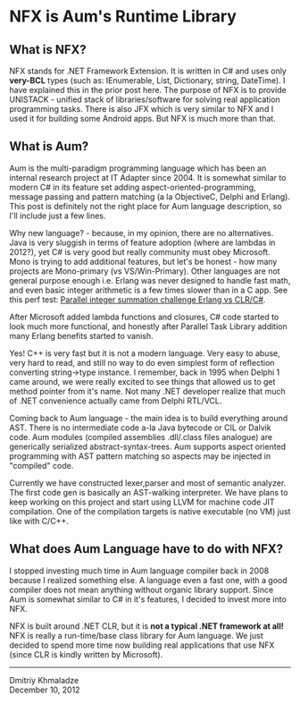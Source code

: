 # NFX is Aum's Runtime Library

## What is NFX?

NFX stands for .NET Framework Extension. It is written in C# and uses only **very-BCL** types (such as: IEnumerable, List, Dictionary, string, DateTime). I have explained this in the prior post here. The purpose of NFX is to provide UNISTACK - unified stack of libraries/software for solving real application programming tasks. There is also JFX which is very similar to NFX and I used it for building some Android apps. But NFX is much more than that.


## What is Aum?

Aum is the multi-paradigm programming language which has been an internal research project at IT Adapter since 2004. It is somewhat similar to modern C# in its feature set adding aspect-oriented-programming, message passing and pattern matching (a la ObjectiveC, Delphi and Erlang). This post is definitely not the right place for Aum language description, so I'll include just a few lines.

Why new language? - because, in my opinion, there are no alternatives. Java is very sluggish in terms of feature adoption (where are lambdas in 2012?), yet C# is very good but really community must obey Microsoft. Mono is trying to add additional features, but let's be honest - how many projects are Mono-primary (vs VS/Win-Primary). Other languages are not general purpose enough i.e. Erlang was never designed to handle fast math, and even basic integer arithmetic is a few times slower than in a C app. See this perf test: [Parallel integer summation challenge Erlang vs CLR/C#](/archive/blog/2013/05/parallel-integer-summation-challenge.html).

After Microsoft added lambda functions and closures, C# code started to look much more functional, and honestly after Parallel Task Library addition many Erlang benefits started to vanish.

Yes! C++ is very fast but it is not a modern language. Very easy to abuse, very hard to read, and still no way to do even simplest form of reflection converting string->type instance. I remember, back in 1995 when Delphi 1 came around, we were really excited to see things that allowed us to get method pointer from it's name. Not many .NET developer realize that much of .NET convenience actually came from Delphi RTL/VCL.

Coming back to Aum language - the main idea is to build everything around AST. There is no intermediate code a-la Java bytecode or CIL or Dalvik code. Aum modules (compiled assemblies .dll/.class files analogue) are generically serialized abstract-syntax-trees. Aum supports aspect oriented programming with AST pattern matching so aspects may be injected in "compiled" code.

Currently we have constructed lexer,parser and most of semantic analyzer. The first code gen is basically an AST-walking interpreter. We have plans to keep working on this project and start using LLVM for machine code JIT compilation. One of the compilation targets is native executable (no VM) just like with C/C++.


## What does Aum Language have to do with NFX?

I stopped investing much time in Aum language compiler back in 2008 because I realized something else. A language even a fast one, with a good compiler does not mean anything without organic library support. Since Aum is somewhat similar to C# in it's features, I decided to invest more into NFX.

NFX is built around .NET CLR, but it is **not a typical .NET framework at all!** NFX is really a run-time/base class library for Aum language. We just decided to spend more time now building real applications that use NFX (since CLR is kindly written by Microsoft).

---
Dmitriy Khmaladze  
December 10, 2012
